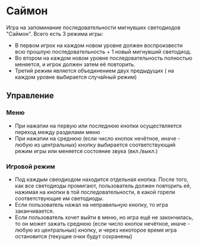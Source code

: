 # Саймон
Игра на запоминание последовательности 
мигнувших светодиодов "Саймон".
Всего есть 3 режима игры:
- В первом игрок на каждом новом уровне должен воспроизвести 
всю прошлую последовательность + 1 новый мигнувший светодиод.
- Во втором на каждом новом уровне последовательность полностью 
меняется, и игрок должен затем её повторить.
- Третий режим является объединением двух предыдущих (
на каждом уровне выбирается случайный режим)

## Управление
### Меню
- При нажатии на первую или последнюю кнопки осуществляется 
переход между разделами меню
- При нажатии на среднюю (если число кнопок нечётное, иначе - любую из центральных) кнопку выбирается соответствующий 
режим игры или меняется состояние звука (вкл./выкл.)

### Игровой режим
- Под каждым свеодиодом находится отдельная кнопка. После того, как все светодиоды промигают,
  пользователь должен повторить её, нажимая на кнопки в той последовательности, в какой горели
  соответствующие им светодиоды.
- Если пользователь нажал на неправильную кнопку, то игра заканчивается.
- Если пользователь хочет выйти в меню, но игра ещё не закончилась, то он может зажать среднюю
  (если число кнопок нечётное, иначе - любую из центральных) кнопку, и через некоторое время игра
  остановится (текущие очки будут сохранены)
